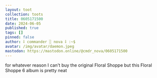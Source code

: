 ```yaml
---
layout: toot
collection: toots
title: 0605171500
date: 2024-06-05
published: true
tags: []
pinned: false
author: ⸸ commander ░ nova ⸸ :~$
avatar: /img/avatar/daemon.jpeg
mastodon: https://mastodon.online/@cmdr_nova/0605171500
---
```


for whatever reason I can't buy the original Floral Shoppe but this Floral Shoppe 6 album is pretty neat
